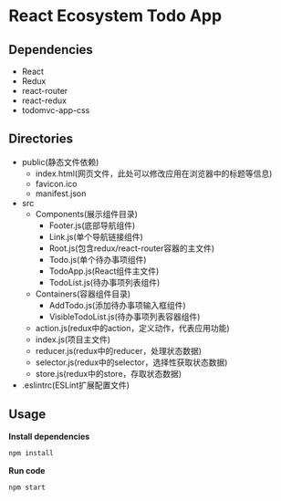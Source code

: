 # React Ecosystem Todo App

## Dependencies

* React
* Redux
* react-router
* react-redux
* todomvc-app-css

## Directories

* public(静态文件依赖)
  - index.html(网页文件，此处可以修改应用在浏览器中的标题等信息)
  - favicon.ico
  - manifest.json
* src
  - Components(展示组件目录)
    + Footer.js(底部导航组件)
    + Link.js(单个导航链接组件)
    + Root.js(包含redux/react-router容器的主文件)
    + Todo.js(单个待办事项组件)
    + TodoApp.js(React组件主文件)
    + TodoList.js(待办事项列表组件)
  - Containers(容器组件目录)
    + AddTodo.js(添加待办事项输入框组件)
    + VisibleTodoList.js(待办事项列表容器组件)
  - action.js(redux中的action，定义动作，代表应用功能)
  - index.js(项目主文件)
  - reducer.js(redux中的reducer，处理状态数据)
  - selector.js(redux中的selector，选择性获取状态数据)
  - store.js(redux中的store，存取状态数据)
* .eslintrc(ESLint扩展配置文件)

## Usage

**Install dependencies**

```bash
npm install
```

**Run code**

```bash
npm start
```

